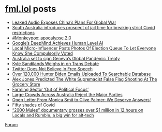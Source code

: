 # [fml.lol](https://fml.lol) posts
<!-- BLOG-POST-LIST:START -->
- [Leaked Audio Exposes China’s Plans For Global War](https://fml.lol/leaked-audio-exposes-chinas-plans-for-global-war/)
- [South Australia introduces prospect of jail time for breaking strict Covid restrictions](https://fml.lol/south-australia-introduces-prospect-of-jail-time-for-breaking-strict-covid-restrictions/)
- [#Monkeypox: apocalypse 2.0](https://fml.lol/monkeypox-apocalypse-2-0/)
- [Google’s DeepMind Achieves Human Level AI](https://fml.lol/googles-deepmind-achieves-human-level-ai/)
- [Local Micro-Influencer Posts Photos Of Election Queue To Let Everyone Know She Compulsorily Voted](https://fml.lol/local-micro-influencer-posts-photos-of-election-queue-to-let-everyone-know-she-compulsorily-voted/)
- [Australia set to sign Geneva’s Global Pandemic Treaty](https://fml.lol/australia-set-to-sign-genevas-global-pandemic-treaty/)
- [Kyle Sandilands Weighs in on Trans Debate](https://fml.lol/kyle-sandilands-weighs-in-on-trans-debate/)
- [Twitter Does Not Believe In Free Speech](https://fml.lol/twitter-does-not-believe-in-free-speech/)
- [Over 120,000 Hunter Biden Emails Uploaded To Searchable Database](https://fml.lol/over-120-000-hunter-biden-emails-uploaded-to-searchable-database/)
- [Alex Jones Predicted The White Supremacist False Flag Shooting At The Grocery Store](https://fml.lol/alex-jones-predicted-the-white-supremacist-false-flag-shooting-at-the-grocery-store/)
- [Farming Sector ‘Out of Political Focus’](https://fml.lol/farming-sector-out-of-political-focus/)
- [Large Crowds Across Australia Reject the Major Parties](https://fml.lol/large-crowds-across-australia-reject-the-major-parties/)
- [Open Letter From Monica Smit to Clive Palmer: We Deserve Answers!](https://fml.lol/open-letter-from-monica-smit-to-clive-palmer-we-deserve-answers/)
- [Fifty shades of Covid](https://fml.lol/fifty-shades-of-covid/)
- [“2000 Mules” documentary grosses over $1 million in 12 hours on Locals and Rumble, a big win for alt-tech](https://fml.lol/2000-mules-documentary-grosses-over-1-million-in-12-hours-on-locals-and-rumble-a-big-win-for-alt-tech/)
<!-- BLOG-POST-LIST:END -->

[Forum](https://forum.fml.lol)
